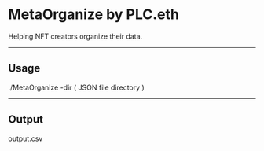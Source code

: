 # MetaOrganize by PLC.eth

Helping NFT creators organize their data.

---

## Usage 

./MetaOrganize -dir ( JSON file directory ) 

---

## Output 

output.csv 

